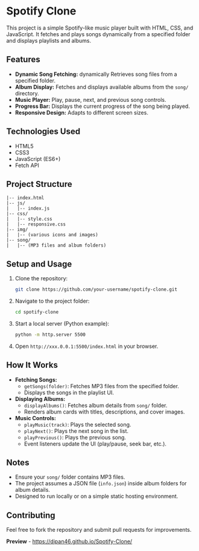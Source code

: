 # Spotify Clone

This project is a simple Spotify-like music player built with HTML, CSS, and JavaScript. It fetches and plays songs dynamically from a specified folder and displays playlists and albums.

## Features

- **Dynamic Song Fetching:** dynamically Retrieves song files from a specified folder.
- **Album Display:** Fetches and displays available albums from the `song/` directory.
- **Music Player:** Play, pause, next, and previous song controls.
- **Progress Bar:** Displays the current progress of the song being played.
- **Responsive Design:** Adapts to different screen sizes.

## Technologies Used

- HTML5
- CSS3
- JavaScript (ES6+)
- Fetch API

## Project Structure

```
|-- index.html
|-- js/
|   |-- index.js
|-- css/
|   |-- style.css
|   |-- responsive.css
|-- img/
|   |-- (various icons and images)
|-- song/
|   |-- (MP3 files and album folders)
```

## Setup and Usage

1. Clone the repository:
   ```sh
   git clone https://github.com/your-username/spotify-clone.git
   ```
2. Navigate to the project folder:
   ```sh
   cd spotify-clone
   ```
3. Start a local server (Python example):
   ```sh
   python -m http.server 5500
   ```
4. Open `http://xxx.0.0.1:5500/index.html` in your browser.

## How It Works

- **Fetching Songs:**
  - `getSongs(folder)`: Fetches MP3 files from the specified folder.
  - Displays the songs in the playlist UI.
- **Displaying Albums:**
  - `displayAlbums()`: Fetches album details from `song/` folder.
  - Renders album cards with titles, descriptions, and cover images.
- **Music Controls:**
  - `playMusic(track)`: Plays the selected song.
  - `playNext()`: Plays the next song in the list.
  - `playPrevious()`: Plays the previous song.
  - Event listeners update the UI (play/pause, seek bar, etc.).

## Notes

- Ensure your `song/` folder contains MP3 files.
- The project assumes a JSON file (`info.json`) inside album folders for album details.
- Designed to run locally or on a simple static hosting environment.

## Contributing

Feel free to fork the repository and submit pull requests for improvements.

**Preview** - https://dipan46.github.io/Spotify-Clone/
